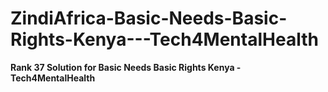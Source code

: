 # ZindiAfrica-Basic-Needs-Basic-Rights-Kenya---Tech4MentalHealth
**Rank 37 Solution for Basic Needs Basic Rights Kenya - Tech4MentalHealth**
